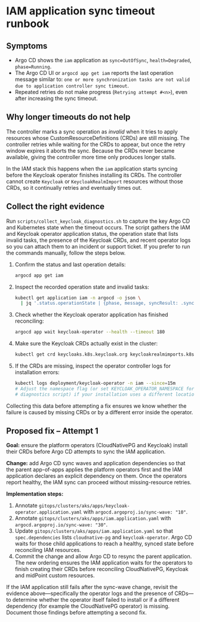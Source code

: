 # IAM application sync timeout runbook

## Symptoms

* Argo CD shows the `iam` application as `sync=OutOfSync`, `health=Degraded`, `phase=Running`.
* The Argo CD UI or `argocd app get iam` reports the last operation message similar to:
  `one or more synchronization tasks are not valid due to application controller sync timeout`.
* Repeated retries do not make progress (`Retrying attempt #<n>`), even after increasing the sync timeout.

## Why longer timeouts do not help

The controller marks a sync operation as *invalid* when it tries to apply resources whose CustomResourceDefinitions (CRDs)
are still missing. The controller retries while waiting for the CRDs to appear, but once the retry window expires it
aborts the sync. Because the CRDs never became available, giving the controller more time only produces longer stalls.

In the IAM stack this happens when the `iam` application starts syncing before the Keycloak operator finishes installing
its CRDs. The controller cannot create `Keycloak` or `KeycloakRealmImport` resources without those CRDs, so it continually
retries and eventually times out.

## Collect the right evidence

Run `scripts/collect_keycloak_diagnostics.sh` to capture the key Argo CD and Kubernetes state when the timeout occurs. The script
gathers the IAM and Keycloak operator application status, the operation state that lists invalid tasks, the presence of the
Keycloak CRDs, and recent operator logs so you can attach them to an incident or support ticket. If you prefer to run the
commands manually, follow the steps below.

1. Confirm the status and last operation details:
   ```bash
   argocd app get iam
   ```
2. Inspect the recorded operation state and invalid tasks:
   ```bash
   kubectl get application iam -n argocd -o json \
     | jq '.status.operationState | {phase, message, syncResult: .syncResult.resources[]? | select(.status == "OutOfSync")}'
   ```
3. Check whether the Keycloak operator application has finished reconciling:
   ```bash
   argocd app wait keycloak-operator --health --timeout 180
   ```
4. Make sure the Keycloak CRDs actually exist in the cluster:
   ```bash
   kubectl get crd keycloaks.k8s.keycloak.org keycloakrealmimports.k8s.keycloak.org
   ```
5. If the CRDs are missing, inspect the operator controller logs for installation errors:
   ```bash
   kubectl logs deployment/keycloak-operator -n iam --since=15m
   # Adjust the namespace flag (or set KEYCLOAK_OPERATOR_NAMESPACE for the
   # diagnostics script) if your installation uses a different location.
   ```

Collecting this data before attempting a fix ensures we know whether the failure is caused by missing CRDs or by a different
error inside the operator.

## Proposed fix – Attempt 1

**Goal:** ensure the platform operators (CloudNativePG and Keycloak) install their CRDs before Argo CD attempts to sync the IAM
application.

**Change:** add Argo CD sync waves and application dependencies so that the parent app-of-apps applies the platform operators
first and the IAM application declares an explicit dependency on them. Once the operators report healthy, the IAM sync can
proceed without missing-resource retries.

**Implementation steps:**

1. Annotate `gitops/clusters/aks/apps/keycloak-operator.application.yaml` with `argocd.argoproj.io/sync-wave: "10"`.
2. Annotate `gitops/clusters/aks/apps/iam.application.yaml` with `argocd.argoproj.io/sync-wave: "30"`.
3. Update `gitops/clusters/aks/apps/iam.application.yaml` so that `spec.dependencies` lists `cloudnative-pg` and
   `keycloak-operator`. Argo CD waits for those child applications to reach a healthy, synced state before reconciling IAM
   resources.
4. Commit the change and allow Argo CD to resync the parent application. The new ordering ensures the IAM application waits for
   the operators to finish creating their CRDs before reconciling CloudNativePG, Keycloak and midPoint custom resources.

If the IAM application still fails after the sync-wave change, revisit the evidence above—specifically the operator logs and
the presence of CRDs—to determine whether the operator itself failed to install or if a different dependency (for example the
CloudNativePG operator) is missing. Document those findings before attempting a second fix.
